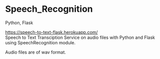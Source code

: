 # Speech_Recognition
Python, Flask

https://speech-to-text-flask.herokuapp.com/ \
Speech to Text Transciption Service on audio files with Python and Flask using SpeechRecognition module.

Audio files are of wav format.

